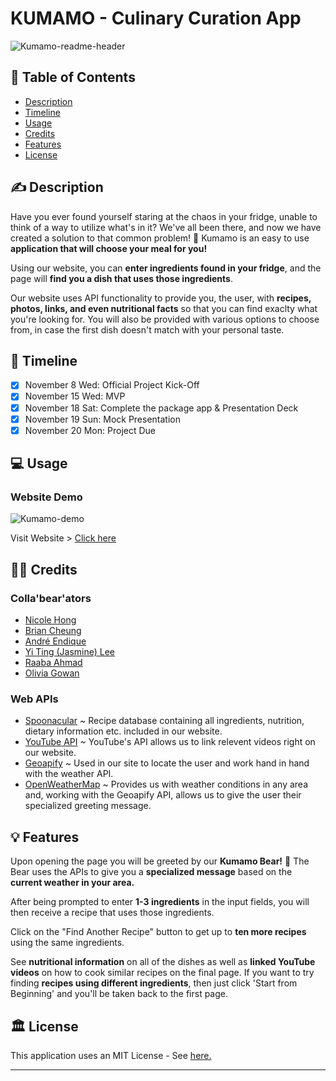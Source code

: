 # KUMAMO - Culinary Curation App

![Kumamo-readme-header](https://github.com/Nicole-Hong/culinary_curation_app/assets/130778807/f0ae31c8-cffd-4ef2-97a7-2676e1688b65)

## 🐻 Table of Contents

- [Description](#-description)
- [Timeline](#-timeline)
- [Usage](#-usage)
- [Credits](#-credits)
- [Features](#-features)
- [License](#-license)

## ✍️ Description

Have you ever found yourself staring at the chaos in your fridge, unable to think of a way to utilize what's in it? We've all been there, and now we have created a solution to that common problem! 🐻 Kumamo is an easy to use **application that will choose your meal for you!**

Using our website, you can **enter ingredients found in your fridge**, and the page will **find you a dish that uses those ingredients**.

Our website uses API functionality to provide you, the user, with **recipes, photos, links, and even nutritional facts** so that you can find exaclty what you're looking for. You will also be provided with various options to choose from, in case the first dish doesn't match with your personal taste.

## 📆 Timeline

- [x] November 8 Wed: Official Project Kick-Off
- [x] November 15 Wed: MVP
- [x] November 18 Sat: Complete the package app & Presentation Deck
- [x] November 19 Sun: Mock Presentation
- [x] November 20 Mon: Project Due

## 💻 Usage

### Website Demo

![Kumamo-demo](https://github.com/Nicole-Hong/culinary_curation_app/assets/130778807/8eac9ac2-1876-4d98-8fa7-d6d98ecd377e)

Visit Website > [Click here](https://ae-andre.github.io/kumamo_food_inspiration/)

## 🧑‍💻 Credits

### Colla'bear'ators

- [Nicole Hong](https://github.com/Nicole-Hong)
- [Brian Cheung](https://github.com/CYCBrian)
- [André Endique](https://github.com/ae-andre)
- [Yi Ting (Jasmine) Lee](https://github.com/Jasmineleeyt)
- [Raaba Ahmad](https://github.com/raaba241)
- [Olivia Gowan](https://github.com/Olivia-the-G)

### Web APIs

- [Spoonacular](https://spoonacular.com/food-api) ~ Recipe database containing all ingredients, nutrition, dietary information etc. included in our website.
- [YouTube API](https://developers.google.com/youtube/v3) ~ YouTube's API allows us to link relevent videos right on our website.
- [Geoapify](https://www.geoapify.com/) ~ Used in our site to locate the user and work hand in hand with the weather API.
- [OpenWeatherMap](https://openweathermap.org/api) ~ Provides us with weather conditions in any area and, working with the Geoapify API, allows us to give the user their specialized greeting message.

## 💡 Features

Upon opening the page you will be greeted by our **Kumamo Bear!** 🐻 The Bear uses the APIs to give you a **specialized message** based on the **current weather in your area.**

After being prompted to enter **1-3 ingredients** in the input fields, you will then receive a recipe that uses those ingredients.

Click on the "Find Another Recipe" button to get up to **ten more recipes** using the same ingredients.

See **nutritional information** on all of the dishes as well as **linked YouTube videos** on how to cook similar recipes on the final page. If you want to try finding **recipes using different ingredients**, then just click 'Start from Beginning' and you'll be taken back to the first page.

## 🏛️ License

This application uses an MIT License - See [here.](./LICENSE)

---
